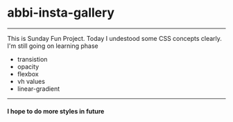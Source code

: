 # abbi-insta-gallery
<hr>
This is Sunday Fun Project. Today I undestood some CSS concepts clearly. I'm still going on learning phase
<ul>
  <li>transistion</li>
  <li>opacity</li>
  <li>flexbox</li>
  <li>vh values</li>
  <li>linear-gradient</li>
</ul>
<hr>
<h4> I hope to do more styles in future </h4>
